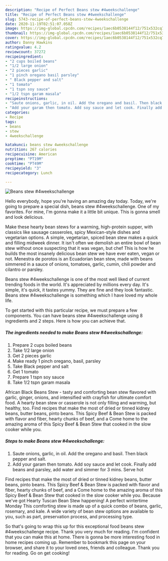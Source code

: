 ```yaml
---
description: "Recipe of Perfect Beans stew #4weekschallenge"
title: "Recipe of Perfect Beans stew #4weekschallenge"
slug: 5743-recipe-of-perfect-beans-stew-4weekschallenge
date: 2020-11-19T02:51:07.058Z
image: https://img-global.cpcdn.com/recipes/1aec6b0538144f12/751x532cq70/beans-stew-4weekschallenge-recipe-main-photo.jpg
thumbnail: https://img-global.cpcdn.com/recipes/1aec6b0538144f12/751x532cq70/beans-stew-4weekschallenge-recipe-main-photo.jpg
cover: https://img-global.cpcdn.com/recipes/1aec6b0538144f12/751x532cq70/beans-stew-4weekschallenge-recipe-main-photo.jpg
author: Danny Hawkins
ratingvalue: 4.2
reviewcount: 37272
recipeingredient:
- "2 cups boiled beans"
- "1/2 large onion"
- "2 pieces garlic"
- "1 pinch oregano basil parsley"
- " Black pepper and salt"
- "1 tomato"
- "1 tspn soy sauce"
- "1/2 tspn garam masala"
recipeinstructions:
- "Saute onions, garlic, in oil. Add the oregano and basil. Then black pepper and salt."
- "Add your garam then tomato. Add soy sauce and let cook. Finally add beans and parsley, add water and simmer for 3 mins. Serve hot"
categories:
- Recipe
tags:
- beans
- stew
- 4weekschallenge

katakunci: beans stew 4weekschallenge 
nutrition: 267 calories
recipecuisine: American
preptime: "PT19M"
cooktime: "PT49M"
recipeyield: "3"
recipecategory: Lunch

---
```



![Beans stew #4weekschallenge](https://img-global.cpcdn.com/recipes/1aec6b0538144f12/751x532cq70/beans-stew-4weekschallenge-recipe-main-photo.jpg)

Hello everybody, hope you're having an amazing day today. Today, we're going to prepare a special dish, beans stew #4weekschallenge. One of my favorites. For mine, I'm gonna make it a little bit unique. This is gonna smell and look delicious.

Make these hearty bean stews for a warming, high-protein supper, with classics like sausage casseroles, spicy Mexican-style dishes and vegetarian options. A simple, vegetarian, spiced bean stew makes a quick and filling midweek dinner. It isn&#39;t often we demolish an entire bowl of bean stew without once suspecting that it was vegan, but chef This is how he builds the most insanely delicious bean stew we have ever eaten, vegan or not. Menestra de porotos is an Ecuadorian bean stew, made with beans simmered in a sauce of onions, tomatoes, garlic, cumin, chili powder and cilantro or parsley.

Beans stew #4weekschallenge is one of the most well liked of current trending foods in the world. It's appreciated by millions every day. It's simple, it's quick, it tastes yummy. They are fine and they look fantastic. Beans stew #4weekschallenge is something which I have loved my whole life.


To get started with this particular recipe, we must prepare a few components. You can have beans stew #4weekschallenge using 8 ingredients and 2 steps. Here is how you can achieve that.

<!--inarticleads1-->

##### The ingredients needed to make Beans stew #4weekschallenge:

1. Prepare 2 cups boiled beans
1. Take 1/2 large onion
1. Get 2 pieces garlic
1. Make ready 1 pinch oregano, basil, parsley
1. Take  Black pepper and salt
1. Get 1 tomato
1. Prepare 1 tspn soy sauce
1. Take 1/2 tspn garam masala


African Black Beans Stew - tasty and comforting bean stew flavored with garlic, ginger, onions, and intensified with crayfish for ultimate comfort food. A hearty bean stew or casserole is not only filling and warming, but healthy, too. Find recipes that make the most of dried or tinned kidney beans, butter beans, pinto beans. This Spicy Beef &amp; Bean Stew is packed with flavor and fiber, hearty chunks of beef, and a Come home to the amazing aroma of this Spicy Beef &amp; Bean Stew that cooked in the slow cooker while you. 

<!--inarticleads2-->

##### Steps to make Beans stew #4weekschallenge:

1. Saute onions, garlic, in oil. Add the oregano and basil. Then black pepper and salt.
1. Add your garam then tomato. Add soy sauce and let cook. Finally add beans and parsley, add water and simmer for 3 mins. Serve hot


Find recipes that make the most of dried or tinned kidney beans, butter beans, pinto beans. This Spicy Beef &amp; Bean Stew is packed with flavor and fiber, hearty chunks of beef, and a Come home to the amazing aroma of this Spicy Beef &amp; Bean Stew that cooked in the slow cooker while you. Because we&#39;ve got Hearty Tuscan Bean Stew happening! A perfect wintertime Monday This comforting stew is made up of a quick combo of beans, garlic, rosemary, and kale. A wide variety of bean stew options are available to you, such as part, preservation process, and processing type. 

So that's going to wrap this up for this exceptional food beans stew #4weekschallenge recipe. Thank you very much for reading. I'm confident that you can make this at home. There is gonna be more interesting food in home recipes coming up. Remember to bookmark this page on your browser, and share it to your loved ones, friends and colleague. Thank you for reading. Go on get cooking!
